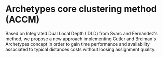 # Archetypes core clustering method (ACCM)
Based on Integrated Dual Local Depth (IDLD) from Svarc and Fernández's method, we propose a new approach implementing Cutler and Breiman's Archetypes concept in order to gain time performance and availability associated to typical distances costs without loosing assignment quality.
